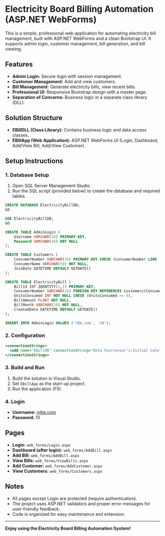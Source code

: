 # Electricity Board Billing Automation (ASP.NET WebForms)

This is a simple, professional web application for automating electricity bill management, built with ASP.NET WebForms and a clean Bootstrap UI. It supports admin login, customer management, bill generation, and bill viewing.

## Features

- **Admin Login:** Secure login with session management.
- **Customer Management:** Add and view customers.
- **Bill Management:** Generate electricity bills, view recent bills.
- **Professional UI:** Responsive Bootstrap design with a master page.
- **Separation of Concerns:** Business logic in a separate class library (DLL).

## Solution Structure

- **EBillDLL (Class Library):** Contains business logic and data access classes.
- **EBillApp (Web Application):** ASP.NET WebForms UI (Login, Dashboard, Add/View Bill, Add/View Customer).

## Setup Instructions

### 1. Database Setup

1. Open SQL Server Management Studio.
2. Run the SQL script (provided below) to create the database and required tables.

```sql
CREATE DATABASE ElectricityBillDB;
GO

USE ElectricityBillDB;
GO

CREATE TABLE AdminLogin (
    Username VARCHAR(20) PRIMARY KEY,
    Password VARCHAR(20) NOT NULL
);

CREATE TABLE Customers (
    ConsumerNumber VARCHAR(20) PRIMARY KEY CHECK (ConsumerNumber LIKE 'EB[0-9][0-9][0-9][0-9][0-9]'),
    ConsumerName VARCHAR(50) NOT NULL,
    JoinDate DATETIME DEFAULT GETDATE()
);

CREATE TABLE ElectricityBill (
    BillId INT IDENTITY(1,1) PRIMARY KEY,
    ConsumerNumber VARCHAR(20) FOREIGN KEY REFERENCES Customers(ConsumerNumber),
    UnitsConsumed INT NOT NULL CHECK (UnitsConsumed >= 0),
    BillAmount FLOAT NOT NULL,
    BillMonth VARCHAR(20) NOT NULL,
    CreatedDate DATETIME DEFAULT GETDATE()
);

INSERT INTO AdminLogin VALUES ('n@e.com', '10');
```
</details>

### 2. Configuration

```xml
<connectionStrings>
  <add name="EBillDB" connectionString="Data Source=our's;Initial Catalog=ElectricityBillDB;User Id= our's; Password= Our's" providerName="System.Data.SqlClient"/>
</connectionStrings>
```

### 3. Build and Run

1. Build the solution in Visual Studio.
2. Set `EBillApp` as the start-up project.
3. Run the application (F5).

### 4. Login

- **Username:** n@e.com
- **Password:** 10

## Pages

- **Login:** `web_forms/Login.aspx`
- **Dashboard (after login):** `web_forms/AddBill.aspx`
- **Add Bill:** `web_forms/AddBill.aspx`
- **View Bills:** `web_forms/ViewBills.aspx`
- **Add Customer:** `web_forms/AddCustomer.aspx`
- **View Customers:** `web_forms/Customers.aspx`

## Notes

- All pages except Login are protected (require authentication).
- The project uses ASP.NET validators and proper error messages for user-friendly feedback.
- Code is organized for easy maintenance and extension.

---

**Enjoy using the Electricity Board Billing Automation System!**